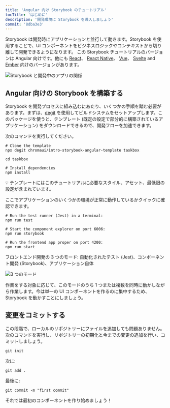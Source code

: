 ```yaml
---
title: 'Angular 向け Storybook のチュートリアル'
tocTitle: 'はじめに'
description: '開発環境に Storybook を導入しましょう'
commit: '8dba3e3'
---
```


Storybook は開発時にアプリケーションと並行して動きます。Storybook を使用することで、UI コンポーネントをビジネスロジックやコンテキストから切り離して開発できるようになります。 この Storybook チュートリアルのバージョンは Angular 向けです。他にも [React](/intro-to-storybook/react/en/get-started)、 [React Native](/intro-to-storybook/react-native/en/get-started)、 [Vue](/intro-to-storybook/vue/en/get-started)、 [Svelte](/intro-to-storybook/svelte/en/get-started) and [Ember](/intro-to-storybook/ember/en/get-started) 向けのバージョンがあります。

![Storybook と開発中のアプリの関係](/intro-to-storybook/storybook-relationship.jpg)

## Angular 向けの Storybook を構築する

Storybook を開発プロセスに組み込むにあたり、いくつかの手順を踏む必要があります。まずは、[degit](https://github.com/Rich-Harris/degit) を使用してビルドシステムをセットアップします。このパッケージを使うと、テンプレート (既定の設定で部分的に構築されているアプリケーション) をダウンロードできるので、開発フローを加速できます。

次のコマンドを実行してください。

```shell:clipboard=false
# Clone the template
npx degit chromaui/intro-storybook-angular-template taskbox

cd taskbox

# Install dependencies
npm install
```

<div class="aside">
💡 テンプレートにはこのチュートリアルに必要なスタイル、アセット、最低限の設定が含まれています。
</div>

ここでアプリケーションのいくつかの環境が正常に動作しているかクイックに確認できます。

```shell:clipboard=false
# Run the test runner (Jest) in a terminal:
npm run test

# Start the component explorer on port 6006:
npm run storybook

# Run the frontend app proper on port 4200:
npm run start
```

フロントエンド開発の 3 つのモード: 自動化されたテスト (Jest)、コンポーネント開発 (Storybook)、アプリケーション自体

![3 つのモード](/intro-to-storybook/app-three-modalities.png)

作業をする対象に応じて、このモードのうち 1 つまたは複数を同時に動かしながら作業します。今は単一の UI コンポーネントを作るのに集中するため、Storybook を動かすことにしましょう。

## 変更をコミットする

この段階で、ローカルのリポジトリーにファイルを追加しても問題ありません。次のコマンドを実行し、リポジトリーの初期化と今までの変更の追加を行い、コミットしましょう。

```shell
git init
```

次に:

```shell
git add .
```

最後に:

```shell
git commit -m "first commit"
```

それでは最初のコンポーネントを作り始めましょう！
